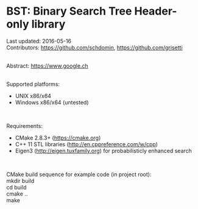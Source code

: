 # BST: Binary Search Tree Header-only library

Last updated: 2016-05-16 <br/>
Contributors: https://github.com/schdomin, https://github.com/grisetti <br/>
<br/>

Abstract: https://www.google.ch <br/>
<br/>

Supported platforms: <br/>
- UNIX x86/x64 <br/>
- Windows x86/x64 (untested) <br/>
<br/>

Requirements: <br/>
- CMake 2.8.3+ (https://cmake.org) <br/>
- C++ 11 STL libraries (http://en.cppreference.com/w/cpp) <br/>
- Eigen3 (http://eigen.tuxfamily.org) for probabilisticly enhanced search <br/>
<br/>

CMake build sequence for example code (in project root): <br/>
mkdir build <br/>
cd build <br/>
cmake .. <br/>
make <br/>
<br/>

